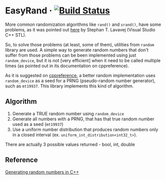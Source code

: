 
# EasyRand &middot; [![Build Status](https://travis-ci.com/gramanicu/EasyRand.svg?branch=master)](https://travis-ci.com/gramanicu/EasyRand)

More common randomization algorithms like `rand()` and `srand()`, have some problems, as it was pointed out [here](https://channel9.msdn.com/Events/GoingNative/2013/rand-Considered-Harmful) by Stephan T. Lavavej (Visual Studio C++ STL).

So, to solve those problems (at least, some of them),  utilities from `random` library are used. A simple way to generate random numbers that don't suffer from those problems can be been implemented using just `random_device`, but it is not [very efficient] when it need to be called multiple times (as pointed out in its documentation on cppreference).

As it is suggested on [cppreference](https://en.cppreference.com/w/cpp/numeric/random/random_device), a better random implementation uses `random_device` as a seed for a PRNG (pseudo-random number generator), such as `mt19937`. This library implements this kind of algorithm.

## Algorithm

1. Generate a TRUE random number using `random_device`
2. Generate all numbers with a PRNG, that has that true random number used as a seed (`mt19937`)
3. Use a uniform number distribution that produces random numbers only in a closed interval (ex. `uniform_int_distribution<int32_t>`).

There are actually 3 possible values returned - bool, int, double

## Reference

[Generating random numbers in C++](https://diego.assencio.com/?index=6890b8c50169ef45b74db135063c227c)
